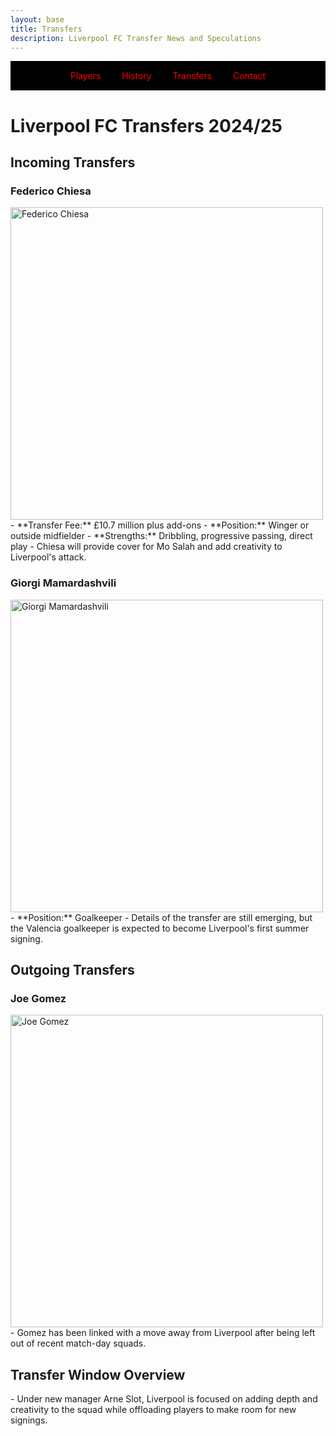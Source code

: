 ```yaml
---
layout: base
title: Transfers
description: Liverpool FC Transfer News and Speculations
---
```

<!-- Navbar -->
<div style="background-color: black; padding: 15px; text-align: center;">
  <a href="players.html" style="color: red; text-decoration: none; margin: 0 15px;">Players</a>
  <a href="history.html" style="color: red; text-decoration: none; margin: 0 15px;">History</a>
  <a href="transfers.html" style="color: red; text-decoration: none; margin: 0 15px;">Transfers</a>
  <a href="contact.html" style="color: red; text-decoration: none; margin: 0 15px;">Contact</a>
</div>
<h1>Liverpool FC Transfers 2024/25</h1>

<h2>Incoming Transfers</h2>

### Federico Chiesa
<img src="https://cdn.vox-cdn.com/thumbor/x0jYk1ckMaqtsZgF5j2bhNpMWnA=/0x397:5729x4401/1200x800/filters:focal(3103x740:4157x1794)/cdn.vox-cdn.com/uploads/chorus_image/image/73551959/2169249269.0.jpg" alt="Federico Chiesa" style="width: 500px;">
- **Transfer Fee:** £10.7 million plus add-ons
- **Position:** Winger or outside midfielder
- **Strengths:** Dribbling, progressive passing, direct play
- Chiesa will provide cover for Mo Salah and add creativity to Liverpool's attack.

### Giorgi Mamardashvili
<img src="https://encrypted-tbn0.gstatic.com/images?q=tbn:ANd9GcRIC8gPy7LAZBRVCFttafg_cViWlw1J3qxs-w&s" alt="Giorgi Mamardashvili" style="width: 500px;">
- **Position:** Goalkeeper
- Details of the transfer are still emerging, but the Valencia goalkeeper is expected to become Liverpool's first summer signing.

<h2>Outgoing Transfers</h2>

### Joe Gomez
<img src="https://assets.goal.com/images/v3/blt5e54e11620d117e6/GOAL_-_Blank_WEB_-_Facebook_(48).jpg?auto=webp&format=pjpg&width=3840&quality=60" alt="Joe Gomez" style="width: 500px;">
- Gomez has been linked with a move away from Liverpool after being left out of recent match-day squads.

<h2>Transfer Window Overview</h2>
- Under new manager Arne Slot, Liverpool is focused on adding depth and creativity to the squad while offloading players to make room for new signings.
